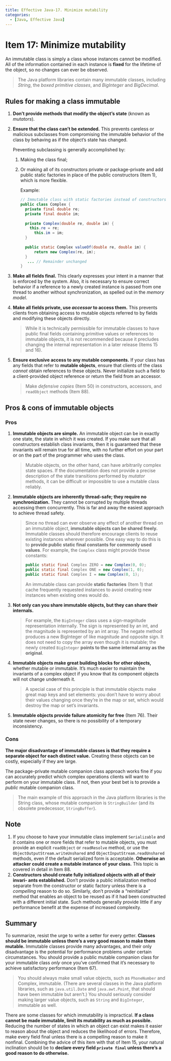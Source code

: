 ```yaml
---
title: Effective Java-17. Minimize mutability
categories:
  - [Java, Effective Java]
---
```


# Item 17: Minimize mutability

An immutable class is simply a class whose instances cannot be modified. All of the information contained in each instance is **fixed** for the lifetime of the object, so no changes can ever be observed.

> The Java platform libraries contain many immutable classes, including *String*, the *boxed primitive classes*, and *BigInteger* and *BigDecimal*.

## Rules for making a class immutable

1. **Don’t provide methods that modify the object’s state** (known as *mutators*).

2. **Ensure that the class can’t be extended.** This prevents careless or malicious subclasses from compromising the immutable behavior of the class by behaving as if the object’s state has changed.

   Preventing subclassing is generally accomplished by:

   1. Making the class final;

   2. Or making all of its constructors private or package-private and add public static factories in place of the public constructors (Item 1), which is more flexible.

      Example:

      ```java
      // Immutable class with static factories instead of constructors
      public class Complex {
        private final double re;
        private final double im;
        
        private Complex(double re, double im) {
          this.re = re;
      		this.im = im;
        }
        
        public static Complex valueOf(double re, double im) {
        	return new Complex(re, im);
        }
         ... // Remainder unchanged
      }
      ```

      

3. **Make all fields final.** This clearly expresses your intent in a manner that is enforced by the system. Also, it is necessary to ensure correct behavior if a reference to a newly created instance is passed from one thread to another without synchronization, as spelled out in the *memory model*.

4. **Make all fields private, use *accessor* to access them.** This prevents clients from obtaining access to mutable objects referred to by fields and modifying these objects directly.

   > While it is technically permissible for immutable classes to have public final fields containing primitive values or references to immutable objects, it is not recommended because it precludes changing the internal representation in a later release (Items 15 and 16).

5. **Ensure exclusive access to any mutable components.** If your class has any fields that refer to **mutable objects**, ensure that clients of the class *cannot* obtain references to these objects. Never initialize such a field to a client-provided object reference or return the field from an accessor.

   > Make *defensive copies* (Item 50) in constructors, accessors, and `readObject` methods (Item 88).

## Pros & cons of immutable objects

### Pros

1. **Immutable objects are simple.** An immutable object can be in exactly one state, the state in which it was created. If you make sure that all constructors establish class invariants, then it is guaranteed that these invariants will remain true for all time, with no further effort on your part or on the part of the programmer who uses the class.

   > Mutable objects, on the other hand, can have arbitrarily complex state spaces. If the documentation does not provide a precise description of the state transitions performed by *mutator* methods, it can be difficult or impossible to use a mutable class reliably.

2. **Immutable objects are inherently thread-safe; they require no synchronization.** They cannot be corrupted by multiple threads accessing them concurrently. This is far and away the easiest approach to achieve thread safety.

   > Since no thread can ever observe any effect of another thread on an immutable object, **immutable objects can be shared freely.** Immutable classes should therefore encourage clients to reuse existing instances wherever possible. One easy way to do this is to **provide public static final constants for commonly used values**. For example, the `Complex` class might provide these constants:
   >
   > ```java
   > public static final Complex ZERO = new Complex(0, 0);
   > public static final Complex ONE = new Complex(1, 0);
   > public static final Complex I = new Complex(0, 1);
   > ```
   >
   > An immutable class can provide **static factories** (Item 1) that cache frequently requested instances to avoid creating new instances when existing ones would do.

3. **Not only can you share immutable objects, but they can share their internals.** 

   > For example, the `BigInteger` class uses a sign-magnitude representation internally. The sign is represented by an int, and the magnitude is represented by an int array. The negate method produces a new BigInteger of like magnitude and opposite sign. It does not need to copy the array even though it is mutable; the newly created `BigInteger` **points to the same internal array as the original**.

4. **Immutable objects make great building blocks for other objects,** whether mutable or immutable. It’s much easier to maintain the invariants of a complex object if you know that its component objects will not change underneath it.

   > A special case of this principle is that immutable objects make great map keys and set elements: you don’t have to worry about their values changing once they’re in the map or set, which would destroy the map or set’s invariants.

5. **Immutable objects provide failure atomicity for free** (Item 76). Their state never changes, so there is no possibility of a temporary inconsistency.

### Cons

**The major disadvantage of immutable classes is that they require a separate object for each distinct value.** Creating these objects can be costly, especially if they are large.

The package-private mutable companion class approach works fine if you can accurately predict which complex operations clients will want to perform on your immutable class. If not, then your best bet is to provide a *public* mutable companion class.

> The main example of this approach in the Java platform libraries is the String class, whose mutable companion is `StringBuilder` (and its obsolete predecessor, `StringBuffer`).

## Note

1. If you choose to have your immutable class implement `Serializable` and it contains one or more fields that refer to mutable objects, you must provide an explicit `readObject` or `readResolve` method, or use the `ObjectOutputStream.writeUnshared` and `ObjectInputStream.readUnshared` methods, even if the default serialized form is acceptable. **Otherwise an attacker could create a mutable instance of your class.** This topic is covered in detail in Item 88.
2. **Constructors should create fully initialized objects with all of their invari- ants established.** Don’t provide a public initialization method separate from the constructor or static factory unless there is a *compelling* reason to do so. Similarly, don’t provide a “reinitialize” method that enables an object to be reused as if it had been constructed with a different initial state. Such methods generally provide little if any performance benefit at the expense of increased complexity.

## Summary

To summarize, resist the urge to write a setter for every getter. **Classes should be immutable unless there’s a very good reason to make them mutable.** Immutable classes provide many advantages, and their only disadvantage is the potential for performance problems under certain circumstances. You should provide a public mutable companion class for your immutable class *only* once you’ve confirmed that it’s necessary to achieve satisfactory performance (Item 67).

> You should always make small value objects, such as `PhoneNumber` and Complex, immutable. (There are several classes in the Java platform libraries, such as `java.util.Date` and `java.awt.Point`, that should have been immutable but aren’t.) You should seriously consider making larger value objects, such as `String` and `BigInteger`, immutable as well.

There are some classes for which immutability is impractical. **If a class cannot be made immutable, limit its mutability as much as possible.** Reducing the number of states in which an object can exist makes it easier to reason about the object and reduces the likelihood of errors. Therefore, make every field final unless there is a compelling reason to make it nonfinal. Combining the advice of this item with that of Item 15, your natural inclination should be to **declare every field `private final` unless there’s a good reason to do otherwise.**
